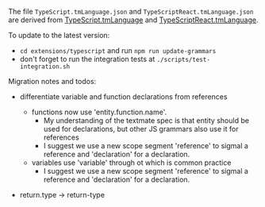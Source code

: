 The file `TypeScript.tmLanguage.json` and `TypeScriptReact.tmLanguage.json` are derived from [TypeScript.tmLanguage](https://github.com/Microsoft/TypeScript-TmLanguage/blob/master/TypeScript.tmLanguage) and [TypeScriptReact.tmLanguage](https://github.com/Microsoft/TypeScript-TmLanguage/blob/master/TypeScriptReact.tmLanguage).

To update to the latest version:
- `cd extensions/typescript` and run `npm run update-grammars`
- don't forget to run the integration tests at `./scripts/test-integration.sh`

Migration notes and todos:

- differentiate variable and function declarations from references
  - functions now use 'entity.function.name'.
     - My understanding of the textmate spec is that entity should be used for declarations, but other JS grammars also use it for references
	 - I suggest we use a new scope segment 'reference' to sigmal a reference and 'declaration' for a declaration.
  - variables use 'variable' through ot which is common practice
    - I suggest we use a new scope segment 'reference' to sigmal a reference and 'declaration' for a declaration.

- return.type -> return-type
